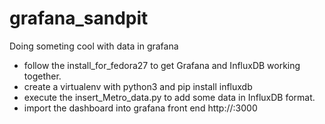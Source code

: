 # grafana_sandpit
Doing someting cool with data in grafana

* follow the install_for_fedora27 to get Grafana and InfluxDB working together.
* create a virtualenv with python3 and pip install influxdb
* execute the insert_Metro_data.py to add some data in InfluxDB format.
* import the dashboard into grafana front end http://<yourserver>:3000
